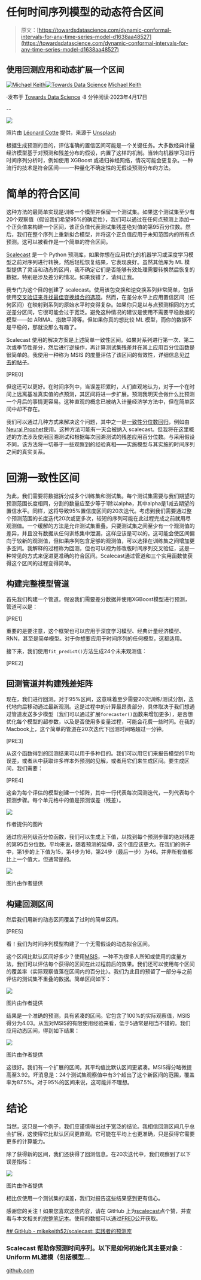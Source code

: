 # 任何时间序列模型的动态符合区间

> 原文：[https://towardsdatascience.com/dynamic-conformal-intervals-for-any-time-series-model-d1638aa48527](https://towardsdatascience.com/dynamic-conformal-intervals-for-any-time-series-model-d1638aa48527)

## 使用回测应用和动态扩展一个区间

[](https://mikekeith52.medium.com/?source=post_page-----d1638aa48527--------------------------------)[![Michael Keith](../Images/4ebd39b25a1faae3586eb25ec83d3e91.png)](https://mikekeith52.medium.com/?source=post_page-----d1638aa48527--------------------------------)[](https://towardsdatascience.com/?source=post_page-----d1638aa48527--------------------------------)[![Towards Data Science](../Images/a6ff2676ffcc0c7aad8aaf1d79379785.png)](https://towardsdatascience.com/?source=post_page-----d1638aa48527--------------------------------) [Michael Keith](https://mikekeith52.medium.com/?source=post_page-----d1638aa48527--------------------------------)

·发布于 [Towards Data Science](https://towardsdatascience.com/?source=post_page-----d1638aa48527--------------------------------) ·8 分钟阅读·2023年4月17日

--

![](../Images/c0838f13c2dd273cf20f2025a6148207.png)

照片由 [Léonard Cotte](https://unsplash.com/@ettocl?utm_source=medium&utm_medium=referral) 提供，来源于 [Unsplash](https://unsplash.com/?utm_source=medium&utm_medium=referral)

根据生成预测的目的，评估准确的置信区间可能是一个关键任务。大多数经典计量经济模型基于对预测和残差分布的假设，内置了这样的机制。当转向机器学习进行时间序列分析时，例如使用 XGBoost 或递归神经网络，情况可能会更复杂。一种流行的技术是符合区间——一种量化不确定性的无假设预测分布的方法。

# 简单的符合区间

这种方法的最简单实现是训练一个模型并保留一个测试集。如果这个测试集至少有20个观察值（假设我们希望95%的确定性），我们可以通过在任何点预测上添加一个正负值来构建一个区间，该正负值代表测试集残差绝对值的第95百分位数。然后，我们在整个序列上重新拟合模型，并将这个正负值应用于未知范围内的所有点预测。这可以被看作是一个简单的符合区间。

[Scalecast](https://github.com/mikekeith52/scalecast) 是一个 Python 预测库，如果你想在应用优化的机器学习或深度学习模型之前对序列进行转换，然后轻松恢复结果，它表现良好。虽然其他库为 ML 模型提供了灵活和动态的区间，我不确定它们是否能够有效处理需要转换然后恢复的数据，特别是涉及差分的情况。如果我错了，请纠正我。

我专门为这个目的创建了 scalecast。使用该包变换和逆变换系列非常简单，包括使用[交叉验证来寻找最佳变换组合的选项](https://scalecast-examples.readthedocs.io/en/latest/transforming/medium_code.html#Function-to-Automatically-Find-Optimal-Transformation)。然而，在差分水平上应用置信区间（任何区间）在映射到系列的原始水平时变得复杂。如果你只是以与点预测相同的方式逆差分区间，它很可能会过于宽泛。避免这种情况的建议是使用不需要平稳数据的模型——如 ARIMA、指数平滑等。但如果你真的想比较 ML 模型，而你的数据不是平稳的，那就没那么有趣了。

Scalecast 使用的解决方案是上述简单一致性区间。如果对系列进行第一次、第二次或季节性差分，然后进行逆操作，再计算测试集残差并在其上应用百分位函数是很简单的。我使用一种称为 MSIS 的度量评估了该区间的有效性，详细信息见[过去的帖子](https://medium.com/towards-data-science/easy-distribution-free-conformal-intervals-for-time-series-665137e4d907)。

[PRE0]

但这还可以更好。在时间序列中，当误差积累时，人们直观地认为，对于一个在时间上远离基准真实值的点预测，其区间将进一步扩展。预测我明天会做什么比预测一个月后的事情更容易。这种直观的概念已被纳入计量经济学方法中，但在简单区间中却不存在。

我们可以通过几种方式来解决这个问题，其中之一是[一致性分位数回归](https://arxiv.org/abs/1905.03222)，例如由[Neural Prophet](https://neuralprophet.com/code/forecaster.html)使用。这种方法可能有一天会被纳入 scalecast。但我将在这里概述的方法涉及使用回溯测试和根据每次回溯测试的残差应用百分位数。与采用假设不同，该方法将一切基于一些观察到的经验真相——实施模型与其实施的时间序列之间的真实关系。

# 回溯一致性区间

为此，我们需要将数据拆分成多个训练集和测试集。每个测试集需要与我们期望的预测范围长度相同，分割的数量应至少等于1除以alpha，其中alpha是1减去期望的置信水平。同样，这将导致95%置信度区间的20次迭代。考虑到我们需要通过整个预测范围的长度迭代20次或更多次，较短的序列可能在此过程完成之前就用尽观测值。一个缓解的方法是允许测试集重叠。只要测试集之间至少有一个观测值的差异，并且没有数据从任何训练集中泄漏，这样应该是可以的。这可能会使区间偏向于较新的观测值，但如果序列包含足够的观测值，可以选择在训练集之间增加更多空间。我解释的过程称为回测，但也可以视为修改版时间序列交叉验证，这是一种常见的方式来促进更准确的符合区间。Scalecast通过管道和三个实用函数使获得这个区间的过程变得简单。

## 构建完整模型管道

首先我们构建一个管道。假设我们需要差分数据并使用XGBoost模型进行预测，管道可以是：

[PRE1]

重要的是要注意，这个框架也可以应用于深度学习模型、经典计量经济模型、RNN，甚至是简单模型。对于你想要应用于时间序列的任何模型，这都适用。

接下来，我们使用`fit_predict()`方法生成24个未来观测值：

[PRE2]

## 回测管道并构建残差矩阵

现在，我们进行回测。对于95%区间，这意味着至少需要20次训练/测试分割，迭代地向后移动通过最新观测。这是过程中的计算最昂贵部分，具体取决于我们想通过管道发送多少模型（我们可以通过扩展`forecaster()`函数来增加更多），是否想优化每个模型的超参数，以及是否使用多变量过程，可能会花费一些时间。在我的Macbook上，这个简单的管道在20次迭代下回测时间略超过一分钟。

[PRE3]

从这个函数得到的回测结果可以用于多种目的。我们可以用它们来报告模型的平均误差，或者从中获取许多样本外预测的见解，或者用它们来生成区间。要生成区间，我们需要：

[PRE4]

这会为每个评估的模型创建一个矩阵，其中一行代表每次回测迭代，一列代表每个预测步骤。每个单元格中的值是预测误差（残差）。

![](../Images/a22a4e7061ab75241cb885dea3f1b280.png)

作者提供的图片

通过应用列级百分位函数，我们可以生成上下值，以找到每个预测步骤的绝对残差的第95百分位数。平均来说，随着预测的延伸，这个值应该更大。在我们的例子中，第1步的上下值为15，第4步为16，第24步（最后一步）为46。并非所有值都比上一个值大，但通常是的。

![](../Images/f36e78cbb17f5d8e6f3e79be8587c894.png)

图片由作者提供

## 构建回测区间

然后我们用新的动态区间覆盖了过时的简单区间。

[PRE5]

看！我们为时间序列模型构建了一个无需假设的动态拟合区间。

这个区间比默认区间好多少？使用[MSIS](https://scalecast.readthedocs.io/en/latest/Forecaster/Util.html#src.scalecast.util.metrics.msis)，一种不为很多人所知或使用的度量方法，我们可以评估每个获得的区间在此过程前后的效果。我们还可以使用每个区间的覆盖率（实际观察值落在区间内的百分比）。我们为此目的预留了一部分与之前评估的测试集不重叠的数据。简单区间如下：

![](../Images/d81ab6dba30729ab44037cc203d4eefc.png)

图片由作者提供

结果是一个准确的预测，具有紧凑的区间。它包含了100%的实际观察值，MSIS得分为4.03。从我对MSIS的有限使用经验来看，低于5通常是相当不错的。我们应用动态区间，得到如下结果：

![](../Images/e60be2eb6b1348a93c817e6902295b27.png)

图片由作者提供

这很好。我们有一个扩展的区间，其平均值比默认区间更紧凑。MSIS得分略微提高至3.92。坏消息是：24个测试集观察值中有3个超出了这个新区间的范围，覆盖率为87.5%。对于95%的区间来说，这可能并不理想。

# 结论

当然，这只是一个例子，我们应谨慎得出过于宽泛的结论。我相信回测区间几乎总会扩展，这使得它比默认区间更直观。它可能在平均上也更准确，只是获得它需要更多的计算能力。

除了获得新的区间，我们还获得了回测信息。在20次迭代中，我们观察到了以下误差指标：

![](../Images/456f04d77caf1d852be5e3aae2b0f3e9.png)

图片由作者提供

相比仅使用一个测试集的误差，我们对报告这些结果感到更有信心。

感谢您的关注！如果您喜欢这些内容，请在 GitHub 上为[scalecast](https://github.com/mikekeith52/scalecast)点个赞，并查看与本文相关的[完整笔记本](https://scalecast-examples.readthedocs.io/en/latest/misc/cis-bt/cis-bt.html)。使用的数据可以通过[FRED](https://fred.stlouisfed.org/series/HOUSTNSA)公开获取。

[## GitHub - mikekeith52/scalecast: 实践者的预测库](https://github.com/mikekeith52/scalecast?source=post_page-----d1638aa48527--------------------------------)

### Scalecast 帮助你预测时间序列。以下是如何初始化其主要对象：Uniform ML建模（包括模型…

[github.com](https://github.com/mikekeith52/scalecast?source=post_page-----d1638aa48527--------------------------------)
